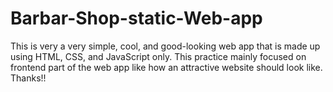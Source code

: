 # Barbar-Shop-static-Web-app
This is very a very simple, cool, and good-looking web app that is made up using HTML, CSS, and JavaScript only. This practice mainly focused on frontend part of the web app like how an attractive website should look like.
Thanks!!
